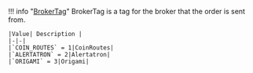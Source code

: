 !!! info "[BrokerTag](/../../schemas/broker_tag)"
    BrokerTag is a tag for the broker that the order is sent from.<br>

    |Value| Description |
    |-|-|
    |`COIN_ROUTES` = 1|CoinRoutes|
    |`ALERTATRON` = 2|Alertatron|
    |`ORIGAMI` = 3|Origami|
